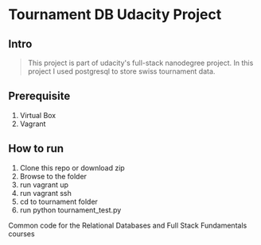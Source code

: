 # Tournament DB Udacity Project

## Intro 
> This project is part of udacity's full-stack nanodegree project. In this project I used
postgresql to store swiss tournament data.

## Prerequisite 
1. Virtual Box
2. Vagrant

## How to run
1. Clone this repo or download zip
2. Browse to the folder
3. run vagrant up
4. run vagrant ssh
5. cd to tournament folder
6. run python tournament_test.py

Common code for the Relational Databases and Full Stack Fundamentals courses
